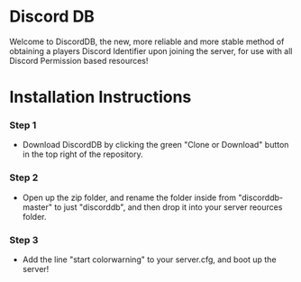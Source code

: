 # Discord DB
Welcome to DiscordDB, the new, more reliable and more stable method of obtaining a players Discord Identifier upon joining the server, for use with all Discord Permission based resources! 

# Installation Instructions
### Step 1
- Download DiscordDB by clicking the green "Clone or Download" button in the top right of the repository.

### Step 2
- Open up the zip folder, and rename the folder inside from "discorddb-master" to just "discorddb", and then drop it into your server reources folder.

### Step 3
 - Add the line "start colorwarning" to your server.cfg, and boot up the server!
